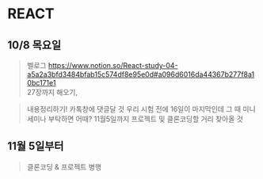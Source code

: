 # REACT

## 10/8 목요일
> 벨로그 https://www.notion.so/React-study-04-a5a2a3bfd3484bfab15c574df8e95e0d#a096d6016da44367b277f8a10bc171e1 </br>
27장까지 해오기,

> 내용정리하기! 카톡창에 댓글달 것
> 우리 시험 전에 16일이 마지막인데 그 때 미니 세미나 부탁하면 어때?
> 11월5일까지 프로젝트 및 클론코딩할 거리 찾아올 것

## 11월 5일부터
> 클론코딩 & 프로젝트 병행

